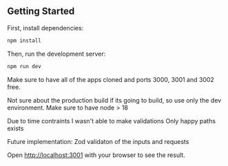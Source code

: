 ## Getting Started

First, install dependencies:

```bash
npm install
```

Then, run the development server:

```bash
npm run dev
```

Make sure to have all of the apps cloned and ports 3000, 3001 and 3002 free.

Not sure about the production build if its going to build, so use only the dev environment.
Make sure to have node > 18

Due to time contraints I wasn't able to make validations
Only happy paths exists

Future implementation:
Zod validaton of the inputs and requests

Open [http://localhost:3001](http://localhost:3001) with your browser to see the result.
